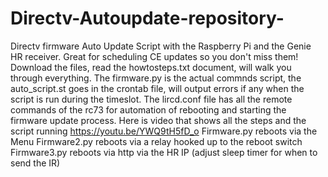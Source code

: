 # Directv-Autoupdate-repository-
Directv firmware Auto Update Script with the Raspberry Pi and the Genie HR receiver.  Great for scheduling CE updates so you don't miss them! Download the files, read the howtosteps.txt document, will walk you through everything.   The firmware.py is the actual commnds script, the auto_script.st goes in the crontab file, will output errors if any when the script is run during the timeslot. The lircd.conf file has all the remote commands of the rc73 for automation of rebooting and starting the firmware update process. Here is video that shows all the steps and the script running https://youtu.be/YWQ9tH5fD_o
Firmware.py reboots via the Menu
Firmware2.py reboots via a relay hooked up to the reboot switch
Firmware3.py reboots via http via the HR IP (adjust sleep timer for when to send the IR)
